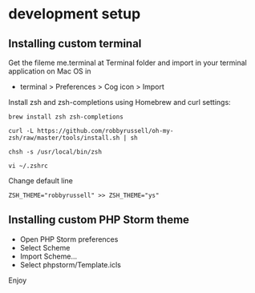 # development setup

## Installing custom terminal

Get the fileme me.terminal at Terminal folder and import in your terminal application on Mac OS in

* terminal > Preferences > Cog icon > Import

Install zsh and zsh-completions using Homebrew and curl settings:

```
brew install zsh zsh-completions

curl -L https://github.com/robbyrussell/oh-my-zsh/raw/master/tools/install.sh | sh

chsh -s /usr/local/bin/zsh

vi ~/.zshrc 
```

Change default line

```
ZSH_THEME="robbyrussell" >> ZSH_THEME="ys"
```

## Installing custom PHP Storm theme

* Open PHP Storm preferences
* Select Scheme
* Import Scheme...
* Select phpstorm/Template.icls


Enjoy
